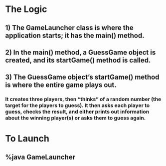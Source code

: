 # The Logic

## 1) The GameLauncher class is where the application starts; it has the main() method.

## 2) In the main() method, a GuessGame object is created, and its startGame() method is called.

## 3) The GuessGame object’s startGame() method is where the entire game plays out.

### It creates three players, then “thinks” of a random number (the target for the players to guess). It then asks each player to guess, checks the result, and either prints out information about the winning player(s) or asks them to guess again.

# To Launch 
## %java GameLauncher
